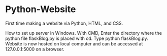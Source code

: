 # Python-Website
First time making a website via Python, HTML, and CSS.

How to set up server in Windows.
  With CMD, Enter the directory where the python file flaskBlog.py is placed with cd.
  Type python flaskBlog.py.
  Website is now hosted on local computer and can be accessed at 127.0.0.1:5000 on a browser.
